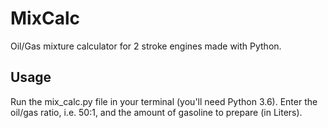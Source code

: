 # MixCalc

Oil/Gas mixture calculator for 2 stroke engines made with Python.

## Usage

Run the mix_calc.py file in your terminal (you'll need Python 3.6).
Enter the oil/gas ratio, i.e. 50:1, and the amount of gasoline to prepare (in Liters).